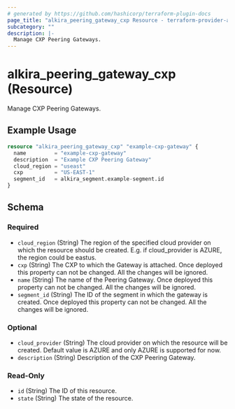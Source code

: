 ```yaml
---
# generated by https://github.com/hashicorp/terraform-plugin-docs
page_title: "alkira_peering_gateway_cxp Resource - terraform-provider-alkira"
subcategory: ""
description: |-
  Manage CXP Peering Gateways.
---
```


# alkira_peering_gateway_cxp (Resource)

Manage CXP Peering Gateways.

## Example Usage

```terraform
resource "alkira_peering_gateway_cxp" "example-cxp-gateway" {
  name         = "example-cxp-gateway"
  description  = "Example CXP Peering Gateway"
  cloud_region = "useast"
  cxp          = "US-EAST-1"
  segment_id   = alkira_segment.example-segment.id
}
```

<!-- schema generated by tfplugindocs -->
## Schema

### Required

- `cloud_region` (String) The region of the specified cloud provider on which the resource should be created. E.g. if cloud_provider is AZURE, the region could be eastus.
- `cxp` (String) The CXP to which the Gateway is attached.
Once deployed this property can not be changed. All the changes will be ignored.
- `name` (String) The name of the Peering Gateway.
Once deployed this property can not be changed. All the changes will be ignored.
- `segment_id` (String) The ID of the segment in which the gateway is created.
Once deployed this property can not be changed. All the changes will be ignored.

### Optional

- `cloud_provider` (String) The cloud provider on which the resource will be created. Default value is AZURE and only AZURE is supported for now.
- `description` (String) Description of the CXP Peering Gateway.

### Read-Only

- `id` (String) The ID of this resource.
- `state` (String) The state of the resource.
